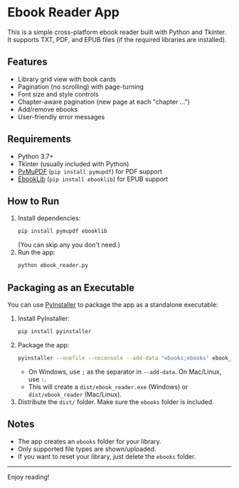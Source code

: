 # Ebook Reader App

This is a simple cross-platform ebook reader built with Python and Tkinter. It supports TXT, PDF, and EPUB files (if the required libraries are installed).

## Features
- Library grid view with book cards
- Pagination (no scrolling) with page-turning
- Font size and style controls
- Chapter-aware pagination (new page at each "chapter ...")
- Add/remove ebooks
- User-friendly error messages

## Requirements
- Python 3.7+
- Tkinter (usually included with Python)
- [PyMuPDF](https://pymupdf.readthedocs.io/en/latest/) (`pip install pymupdf`) for PDF support
- [EbookLib](https://github.com/aerkalov/ebooklib) (`pip install ebooklib`) for EPUB support

## How to Run
1. Install dependencies:
   ```sh
   pip install pymupdf ebooklib
   ```
   (You can skip any you don't need.)
2. Run the app:
   ```sh
   python ebook_reader.py
   ```

## Packaging as an Executable
You can use [PyInstaller](https://pyinstaller.org/) to package the app as a standalone executable:

1. Install PyInstaller:
   ```sh
   pip install pyinstaller
   ```
2. Package the app:
   ```sh
   pyinstaller --onefile --noconsole --add-data "ebooks;ebooks" ebook_reader.py
   ```
   - On Windows, use `;` as the separator in `--add-data`. On Mac/Linux, use `:`.
   - This will create a `dist/ebook_reader.exe` (Windows) or `dist/ebook_reader` (Mac/Linux).
3. Distribute the `dist/` folder. Make sure the `ebooks` folder is included.

## Notes
- The app creates an `ebooks` folder for your library.
- Only supported file types are shown/uploaded.
- If you want to reset your library, just delete the `ebooks` folder.

---

Enjoy reading!
